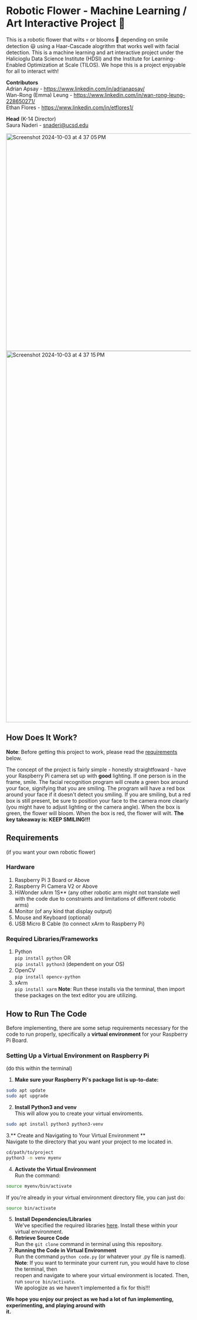 # Robotic Flower - Machine Learning / Art Interactive Project :tulip:

This is a robotic flower that wilts :skull: or blooms :cherry_blossom: depending on smile detection :smiley: using a Haar-Cascade alogrithm that works well with facial detection. This is a machine learning and art interactive project under the Halicioglu Data Science Institute (HDSI) and the Institute for Learning-Enabled Optimization at Scale (TILOS). We hope this is a project enjoyable for all to interact with!

**Contributors** <br>
Adrian Apsay - https://www.linkedin.com/in/adrianapsay/ <br>
Wan-Rong (Emma) Leung - https://www.linkedin.com/in/wan-rong-leung-228650271/ <br>
Ethan Flores - https://www.linkedin.com/in/etflores1/ <br>

**Head** (K-14 Director) <br>
Saura Naderi - snaderi@ucsd.edu

<img width="593" alt="Screenshot 2024-10-03 at 4 37 05 PM" src="https://github.com/user-attachments/assets/3791b4b1-c943-49f0-b69b-d83f30ba7793"> <br>
<img width="1012" alt="Screenshot 2024-10-03 at 4 37 15 PM" src="https://github.com/user-attachments/assets/79ec4603-1000-4d43-b467-292831eee86b">



## How Does It Work?

**Note**: Before getting this project to work, please read the [requirements](#requirements) below.

The concept of the project is fairly simple - honestly straightfoward - have your Raspberry Pi camera set up with **good** lighting. If one person is in the frame, smile. The facial recognition program will create a green box around your face, signifying that you are smiling. The program will have a red box around your face if it doesn't detect you smiling. If you are smiling, but a red box is still present, be sure to position your face to the camera more clearly (you might have to adjust lighting or the camera angle). When the box is green, the flower will bloom. When the box is red, the flower will wilt. **The key takeaway is: KEEP SMILING!!!**

## Requirements<br>
(if you want your own robotic flower)
### Hardware
1. Raspberry Pi 3 Board or Above
2. Raspberry Pi Camera V2 or Above
3. HiWonder xArm 1S** (any other robotic arm might not translate well <br>
with the code due to constraints and limitations of different robotic arms)
4. Monitor (of any kind that display output)
5. Mouse and Keyboard (optional)
6. USB Micro B Cable (to connect xArm to Raspberry Pi)

### Required Libraries/Frameworks
1. Python <br>
``pip install python`` OR <br>
``pip install python3`` (dependent on your OS)
2.  OpenCV <br>
``pip install opencv-python``
3. xArm <br>
``pip install xarm``
**Note**: Run these installs via the terminal, then import these packages on the text editor you are utilizing.

## How to Run The Code
Before implementing, there are some setup requirements necessary for the code to run properly, specifically a **virtual environment** for your Raspberry Pi Board.

### Setting Up a Virtual Environment on Raspberry Pi
(do this within the terminal)
1.    **Make sure your Raspberry Pi's package list is up-to-date:**
   ```bash
   sudo apt update
   sudo apt upgrade
   ```
2. **Install Python3 and venv** <br>
This will allow you to create your virtual enviroments.
```bash
sudo apt install python3 python3-venv
```
3.** Create and Navigating to Your Virtual Environment **<br>
Navigate to the directory that you want your project to me located in.
```bash
cd/path/to/project
python3 -m venv myenv
```
4. **Activate the Virtual Environment** <br>
Run the command:
```bash
source myenv/bin/activate
```
If you're already in your virtual environment directory file, you can just do:
```bash
source bin/activate
```
5. **Install Dependencies/Libraries** <br>
We've specified the required libraries [here](#setting-up-a-virtual-environment-on-raspberry-pi).
Install these within your virtual environment.
6. **Retrieve Source Code** <br>
Run the ``git clone`` command in terminal using this repository.
7. **Running the Code in Virtual Environment** <br>
Run the command ``python code.py`` (or whatever your .py file is named). <br>
**Note**: If you want to terminate your current run, you would have to close the terminal, then <br>
reopen and navigate to where your virtual environment is located. Then, run ``source bin/activate``. <br>
We apologize as we haven't implemented a fix for this!!!

**We hope you enjoy our project as we had a lot of fun implementing, experimenting, and playing around with <br>
it.**




